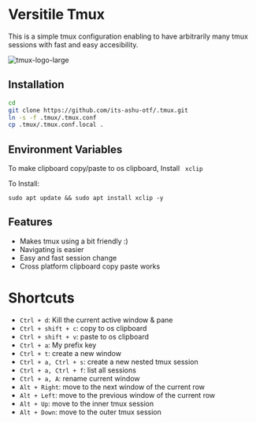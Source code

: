 # Versitile Tmux
This is a simple tmux configuration enabling to have arbitrarily many tmux sessions with fast and easy accesibility.

![tmux-logo-large](https://github.com/its-ashu-otf/.Tmux/assets/85825366/602ebf43-2f0e-45e0-bd4d-1245823223fa)

## Installation

```bash
cd
git clone https://github.com/its-ashu-otf/.tmux.git
ln -s -f .tmux/.tmux.conf
cp .tmux/.tmux.conf.local .
```


## Environment Variables

To make clipboard copy/paste to os clipboard, Install ` xclip`

To Install: 

`sudo apt update && sudo apt install xclip -y`


## Features

- Makes tmux using a bit friendly :)
- Navigating is easier
- Easy and fast session change
- Cross platform clipboard copy paste works


# Shortcuts
* `Ctrl + d`: Kill the current active window & pane
* `Ctrl + shift + c`: copy to os clipboard
* `Ctrl + shift + v`: paste to os clipboard
* `Ctrl + a`: My prefix key
* `Ctrl + t`: create a new window
* `Ctrl + a, Ctrl + s`: create a new nested tmux session
* `Ctrl + a, Ctrl + f`: list all sessions
* `Ctrl + a, A`: rename current window
* `Alt + Right`: move to the next window of the current row
* `Alt + Left`: move to the previous window of the current row
* `Alt + Up`: move to the inner tmux session
* `Alt + Down`: move to the outer tmux session


